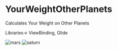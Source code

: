 # YourWeightOtherPlanets
Calculates Your Weight on Other Planets


Libraries->
ViewBinding,
Glide


![mars](https://user-images.githubusercontent.com/79158209/176925868-d4406ba5-4937-4f73-9638-df03c25c72a8.JPG)
![saturn](https://user-images.githubusercontent.com/79158209/176925884-c1724f2e-365f-43bc-8790-326db1480ebc.JPG)
